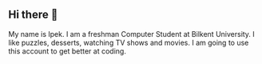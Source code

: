 ## Hi there 👋
My name is Ipek.
I am a freshman Computer Student at Bilkent University.
I like puzzles, desserts, watching TV shows and movies.
I am going to use this account to get better at coding.
